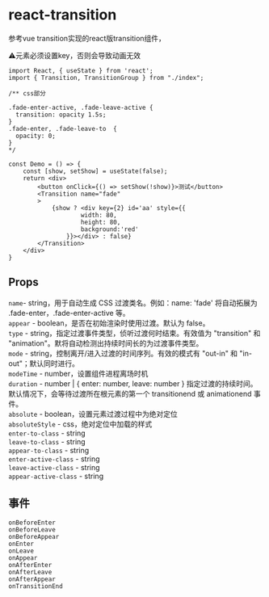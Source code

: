 # react-transition
参考vue transition实现的react版transition组件，

⚠️元素必须设置key，否则会导致动画无效

```tsx
import React, { useState } from 'react';
import { Transition, TransitionGroup } from "./index";

/** css部分
 
.fade-enter-active, .fade-leave-active {
  transition: opacity 1.5s;
}
.fade-enter, .fade-leave-to  {
  opacity: 0;
}
*/

const Demo = () => {
    const [show, setShow] = useState(false);
    return <div>
        <button onClick={() => setShow(!show)}>测试</button>
        <Transition name="fade" 
        >
            {show ? <div key={2} id='aa' style={{
                    width: 80,
                    height: 80,
                    background:'red'
                }}></div> : false}
        </Transition>
    </div>
}

```
## Props

  <code>name</code>- string，用于自动生成 CSS 过渡类名。例如：name: 'fade' 将自动拓展为 .fade-enter，.fade-enter-active 等。<br />
  <code>appear</code> - boolean，是否在初始渲染时使用过渡。默认为 false。<br />
  <code>type</code> - string，指定过渡事件类型，侦听过渡何时结束。有效值为 "transition" 和 "animation"。默将自动检测出持续时间长的为过渡事件类型。<br />
  <code>mode</code> - string，控制离开/进入过渡的时间序列。有效的模式有 "out-in" 和 "in-out"；默认同时进行。<br />
  <code>modeTime</code> - number，设置组件进程离场时机<br />
  <code>duration</code> - number | { enter: number, leave: number } 指定过渡的持续时间。默认情况下，会等待过渡所在根元素的第一个 transitionend 或 animationend 事件。<br />
  <code>absolute</code> - boolean，设置元素过渡过程中为绝对定位<br />
  <code>absoluteStyle</code> - css，绝对定位中加载的样式<br />
  <code>enter-to-class</code> - string<br />
  <code>leave-to-class</code> - string<br />
  <code>appear-to-class</code> - string<br />
  <code>enter-active-class</code> - string<br />
  <code>leave-active-class</code> - string<br />
  <code>appear-active-class</code> - string<br />
  
## 事件
  <code>onBeforeEnter</code><br />
  <code>onBeforeLeave</code><br />
  <code>onBeforeAppear</code><br />
  <code>onEnter</code><br />
  <code>onLeave</code><br />
  <code>onAppear</code><br />
  <code>onAfterEnter</code><br />
  <code>onAfterLeave</code><br />
  <code>onAfterAppear</code><br />
  <code>onTransitionEnd</code><br />
